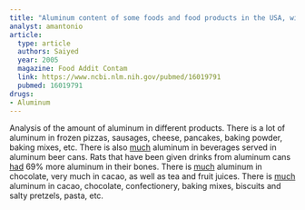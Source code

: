 ```yaml
---
title: "Aluminum content of some foods and food products in the USA, with aluminium food additives"
analyst: amantonio
article:
  type: article
  authors: Saiyed
  year: 2005
  magazine: Food Addit Contam
  link: https://www.ncbi.nlm.nih.gov/pubmed/16019791
  pubmed: 16019791
drugs:
- Aluminum
---
```


Analysis of the amount of aluminum in different products.
There is a lot of aluminum in frozen pizzas, sausages, cheese, pancakes, baking powder, baking mixes, etc.
There is also [much](https://www.ncbi.nlm.nih.gov/pubmed/1625612) aluminum in beverages served in aluminum beer cans.
Rats that have been given drinks from aluminum cans [had](https://www.ncbi.nlm.nih.gov/pubmed/8118174) 69% more aluminum in their bones.
There is [much](https://www.ncbi.nlm.nih.gov/pubmed/11552746) aluminum in chocolate, very much in cacao, as well as tea and fruit juices.
There is [much](https://enveurope.springeropen.com/articles/10.1186/2190-4715-23-37) aluminum in cacao, chocolate, confectionery, baking mixes, biscuits and salty pretzels, pasta, etc.
